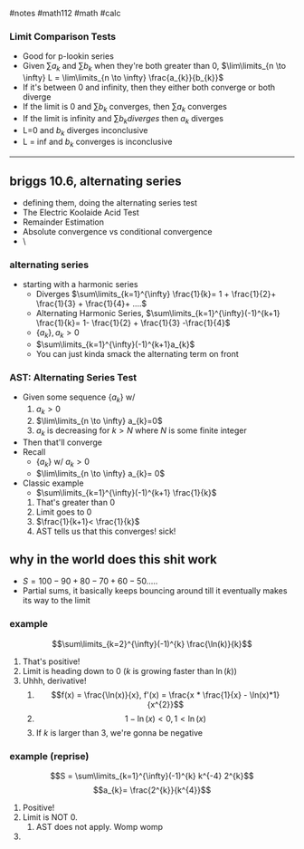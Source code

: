 #notes #math112 #math #calc

### Limit Comparison Tests
- Good for p-lookin series
- Given $\sum\limits a_{k}$ and $\sum\limits b_{k}$ when they're both greater than 0, $\lim\limits_{n \to \infty} L = \lim\limits_{n \to \infty} \frac{a_{k}}{b_{k}}$ 
- If it's between 0 and infinity, then they either both converge or both diverge
- If the limit is 0 and $\sum\limits b_{k}$ converges, then $\sum\limits a_{k}$ converges
- If the limit is infinity and $\sum\limits b_{k}diverges$ then $a_{k}$ diverges
- L=0 and $b_{k}$ diverges inconclusive
- L = inf and $b_{k}$ converges is inconclusive


----


## briggs 10.6, alternating series
- defining them, doing the alternating series test
- The Electric Koolaide Acid Test
- Remainder Estimation
- Absolute convergence vs conditional convergence
- \

### alternating series
- starting with a harmonic series
	- Diverges $\sum\limits_{k=1}^{\infty} \frac{1}{k}= 1 + \frac{1}{2}+ \frac{1}{3} + \frac{1}{4}+ ....$
	- Alternating Harmonic Series, $\sum\limits_{k=1}^{\infty}(-1)^{k+1} \frac{1}{k}= 1- \frac{1}{2} + \frac{1}{3} -\frac{1}{4}$ 
	- $\{a_{k}\}, a_{k}> 0$
	- $\sum\limits_{k=1}^{\infty}(-1)^{k+1}a_{k}$
	- You can just kinda smack the alternating term on front
### AST: Alternating Series Test
- Given some sequence $\{a_{k}\}$ w/ 
	1. $a_{k}>0$
	2. $\lim\limits_{n \to \infty} a_{k}=0$
	3. $a_{k}$ is decreasing for $k > N$ where $N$ is some finite integer
- Then that'll converge
- Recall
	- $\{a_{k}\}$ w/ $a_{k}>0$
	- $\lim\limits_{n \to \infty} a_{k}= 0$
- Classic example
	- $\sum\limits_{k=1}^{\infty}(-1)^{k+1} \frac{1}{k}$
	1. That's greater than 0
	2. Limit goes to 0
	3. $\frac{1}{k+1}< \frac{1}{k}$
	4. AST tells us that this converges! sick!


## why in the world does this shit work
- $S = 100-90+80-70+60-50.....$
- Partial sums, it basically keeps bouncing around till it eventually makes its way to the limit



### example
$$\sum\limits_{k=2}^{\infty}(-1)^{k} \frac{\ln(k)}{k}$$
1. That's positive!
2. Limit is heading down to 0 ($k$ is growing faster than $\ln(k)$)
3. Uhhh, derivative!
	1. $$f(x) = \frac{\ln(x)}{x}, f'(x) = \frac{x * \frac{1}{x} - \ln(x)*1}{x^{2}}$$
	2. $$1 - \ln(x) < 0, 1 < \ln(x)$$
	3. If $k$ is larger than $3$, we're gonna be negative

### example (reprise)
$$S = \sum\limits_{k=1}^{\infty}(-1)^{k} k^{-4} 2^{k}$$
$$a_{k}= \frac{2^{k}}{k^{4}}$$
1. Positive!
2. Limit is NOT 0.
	1. AST does not apply. Womp womp
3. 
